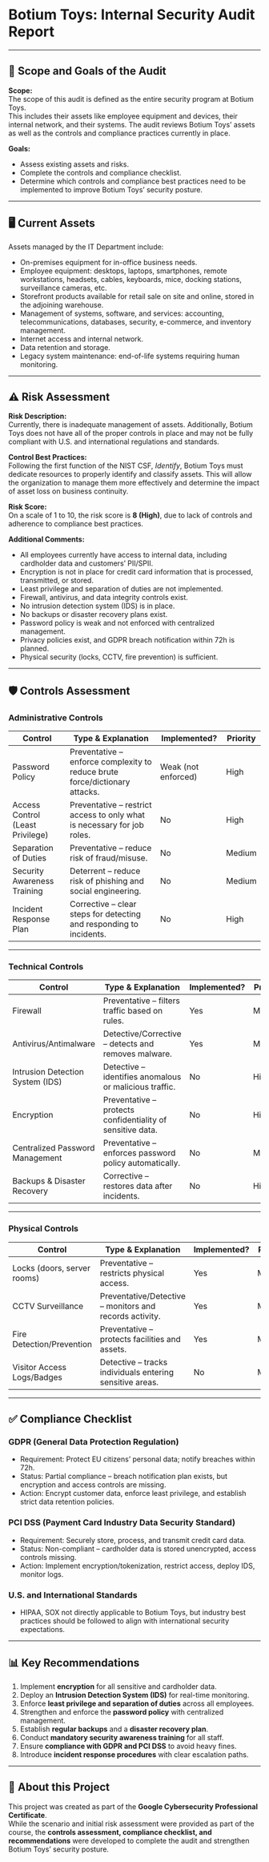 # Botium Toys: Internal Security Audit Report

---

## 📌 Scope and Goals of the Audit

**Scope:**  
The scope of this audit is defined as the entire security program at Botium Toys.  
This includes their assets like employee equipment and devices, their internal network, and their systems. The audit reviews Botium Toys’ assets as well as the controls and compliance practices currently in place.  

**Goals:**  
- Assess existing assets and risks.  
- Complete the controls and compliance checklist.  
- Determine which controls and compliance best practices need to be implemented to improve Botium Toys’ security posture.  

---

## 🖥️ Current Assets

Assets managed by the IT Department include:  
- On-premises equipment for in-office business needs.  
- Employee equipment: desktops, laptops, smartphones, remote workstations, headsets, cables, keyboards, mice, docking stations, surveillance cameras, etc.  
- Storefront products available for retail sale on site and online, stored in the adjoining warehouse.  
- Management of systems, software, and services: accounting, telecommunications, databases, security, e-commerce, and inventory management.  
- Internet access and internal network.  
- Data retention and storage.  
- Legacy system maintenance: end-of-life systems requiring human monitoring.  

---

## ⚠️ Risk Assessment

**Risk Description:**  
Currently, there is inadequate management of assets. Additionally, Botium Toys does not have all of the proper controls in place and may not be fully compliant with U.S. and international regulations and standards.  

**Control Best Practices:**  
Following the first function of the NIST CSF, *Identify*, Botium Toys must dedicate resources to properly identify and classify assets. This will allow the organization to manage them more effectively and determine the impact of asset loss on business continuity.  

**Risk Score:**  
On a scale of 1 to 10, the risk score is **8 (High)**, due to lack of controls and adherence to compliance best practices.  

**Additional Comments:**  
- All employees currently have access to internal data, including cardholder data and customers’ PII/SPII.  
- Encryption is not in place for credit card information that is processed, transmitted, or stored.  
- Least privilege and separation of duties are not implemented.  
- Firewall, antivirus, and data integrity controls exist.  
- No intrusion detection system (IDS) is in place.  
- No backups or disaster recovery plans exist.  
- Password policy is weak and not enforced with centralized management.  
- Privacy policies exist, and GDPR breach notification within 72h is planned.  
- Physical security (locks, CCTV, fire prevention) is sufficient.  

---

## 🛡️ Controls Assessment

### Administrative Controls
| Control | Type & Explanation | Implemented? | Priority |
|---------|--------------------|--------------|----------|
| Password Policy | Preventative – enforce complexity to reduce brute force/dictionary attacks. | Weak (not enforced) | High |
| Access Control (Least Privilege) | Preventative – restrict access to only what is necessary for job roles. | No | High |
| Separation of Duties | Preventative – reduce risk of fraud/misuse. | No | Medium |
| Security Awareness Training | Deterrent – reduce risk of phishing and social engineering. | No | Medium |
| Incident Response Plan | Corrective – clear steps for detecting and responding to incidents. | No | High |

---

### Technical Controls
| Control | Type & Explanation | Implemented? | Priority |
|---------|--------------------|--------------|----------|
| Firewall | Preventative – filters traffic based on rules. | Yes | Medium |
| Antivirus/Antimalware | Detective/Corrective – detects and removes malware. | Yes | Medium |
| Intrusion Detection System (IDS) | Detective – identifies anomalous or malicious traffic. | No | High |
| Encryption | Preventative – protects confidentiality of sensitive data. | No | High |
| Centralized Password Management | Preventative – enforces password policy automatically. | No | Medium |
| Backups & Disaster Recovery | Corrective – restores data after incidents. | No | High |

---

### Physical Controls
| Control | Type & Explanation | Implemented? | Priority |
|---------|--------------------|--------------|----------|
| Locks (doors, server rooms) | Preventative – restricts physical access. | Yes | Medium |
| CCTV Surveillance | Preventative/Detective – monitors and records activity. | Yes | Medium |
| Fire Detection/Prevention | Preventative – protects facilities and assets. | Yes | Medium |
| Visitor Access Logs/Badges | Detective – tracks individuals entering sensitive areas. | No | Medium |

---

## ✅ Compliance Checklist

### GDPR (General Data Protection Regulation)  
- Requirement: Protect EU citizens’ personal data; notify breaches within 72h.  
- Status: Partial compliance – breach notification plan exists, but encryption and access controls are missing.  
- Action: Encrypt customer data, enforce least privilege, and establish strict data retention policies.  

### PCI DSS (Payment Card Industry Data Security Standard)  
- Requirement: Securely store, process, and transmit credit card data.  
- Status: Non-compliant – cardholder data is stored unencrypted, access controls missing.  
- Action: Implement encryption/tokenization, restrict access, deploy IDS, monitor logs.  

### U.S. and International Standards  
- HIPAA, SOX not directly applicable to Botium Toys, but industry best practices should be followed to align with international security expectations.  

---

## 📊 Key Recommendations

1. Implement **encryption** for all sensitive and cardholder data.  
2. Deploy an **Intrusion Detection System (IDS)** for real-time monitoring.  
3. Enforce **least privilege and separation of duties** across all employees.  
4. Strengthen and enforce the **password policy** with centralized management.  
5. Establish **regular backups** and a **disaster recovery plan**.  
6. Conduct **mandatory security awareness training** for all staff.  
7. Ensure **compliance with GDPR and PCI DSS** to avoid heavy fines.  
8. Introduce **incident response procedures** with clear escalation paths.  

---

## 📌 About this Project
This project was created as part of the **Google Cybersecurity Professional Certificate**.  
While the scenario and initial risk assessment were provided as part of the course, the **controls assessment, compliance checklist, and recommendations** were developed to complete the audit and strengthen Botium Toys’ security posture.  
